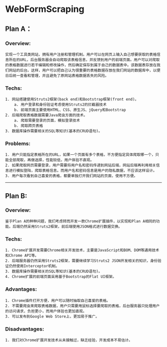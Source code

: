 # WebFormScraping

## Plan A： 

### Overview:

    实现一个工具类网站，拥有用户注册和管理机制。用户可以在网页上输入自己想要获取的表格信息所在的URL，后台服务器会自动爬取该表格信息，并反馈到用户的前端页面。用户可以对爬取的表格数据进行若干编辑和修改操作，然后确定保存到属于自己的数据表中。该数据表存放在我们网站的后台。这样，用户可以把自己认为很重要的表格数据存放在我们网站的数据库中，以便日后统一查看和管理，并且避免了原网站表格数据丢失的风险。

### Techs:

    1. 网站搭建使用Struts2框架(back end)和Bootstrap框架(front end)。
        a. 用户登录和身份验证考虑使用Struts2的拦截器技术
        b. 前端页面主要使用HTML、CSS、原生JS、jQuery和Bootstrap
    2. 后端爬取表格数据需要Java爬虫方面的技术。
        a. 爬取需要登录的页面，模拟登录技术
        b. 爬取跨页表格
    3. 数据库操作需要相关的SQL等知识(基本的CRUD语句)。

### Problems:

    1. 用户只能指定表格所在的URL，如果一个页面有多个表格，不方便指定具体爬取哪一个，只能全部爬取，再做选择，性能较低，用户体验不直观。
    2. 如果爬取网页需要登录，用户需要将用户名和密码传递到网站后端，网站后端再利用相关信息进行模拟登陆，爬取表格信息。而用户名和密码信息是用户的隐私数据，不应该这样设计。
    3. 用户每次看到自己喜爱的表格，都要单独打开我们网站的页面，使用不方便。

--- 

## Plan B:

### Overview:
    鉴于Plan A的种种问题，我们考虑转而开发一款Chrome扩展插件，以实现和Plan A相同的功能。后端仍然采用Struts2框架，前后端使用JSON格式进行数据交换。

### Techs:

    1. Chrome扩展开发需要Chrome相关开发技术，主要是JavaScript和BOM、DOM等通用技术和Chrome API等。
    2. 后端服务器仍然采用Struts2框架，需要继续学习Struts2 JSON开发相关的知识，身份验证仍然使用Interceptor机制。
    3. 数据库操作需要相关的SQL等知识(基本的CRUD语句)。
    4. Chrome扩展的前端页面采用基于Bootstrap的Flat UI框架。

### Advantages:

    1. Chrome插件打开方便，用户可以随时抽取自己喜爱的表格。
    2. 不需要爬虫来爬取表格数据，用户只需要用鼠标选择要爬取的表格，后台服务器只处理用户的访问请求，负担更小，而用户体验也更加直观。
    3. 可以发布到Google Web Store上，更加易于推广。

### Disadvantages:

    1. 我们对Chrome扩展开发技术从未接触过，缺乏经验，开发成本不易估计。






